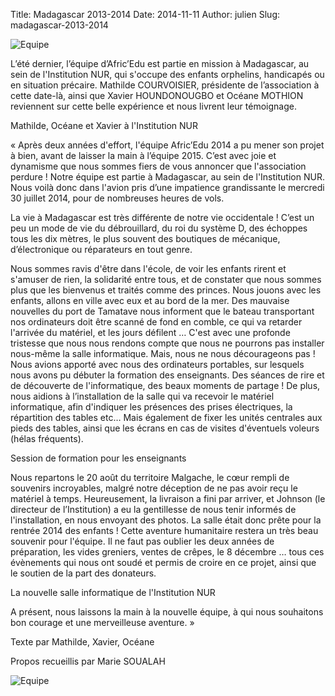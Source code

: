 Title: Madagascar 2013-2014
Date: 2014-11-11
Author: julien
Slug: madagascar-2013-2014

![Equipe]({filename}/images/madagascar1.jpg)

L’été dernier, l’équipe d’Afric’Edu est partie en mission à Madagascar, au sein de l'Institution NUR, qui s'occupe des enfants orphelins, handicapés ou en situation précaire. Mathilde COURVOISIER, présidente de l’association à cette date-là, ainsi que Xavier HOUNDONOUGBO et Océane MOTHION reviennent sur cette belle expérience et nous livrent leur témoignage.

Mathilde, Océane et Xavier à l'Institution NUR

« Après deux années d'effort, l'équipe Afric’Edu 2014 a pu mener son projet à bien, avant de laisser la main à l’équipe 2015. C’est avec joie et dynamisme que nous sommes fiers de vous annoncer que l'association perdure ! Notre équipe est partie à Madagascar, au sein de l'Institution NUR. Nous voilà donc dans l'avion pris d’une impatience grandissante le mercredi 30 juillet 2014, pour de nombreuses heures de vols.

La vie à Madagascar est très différente de notre vie occidentale ! C’est un peu un mode de vie du débrouillard, du roi du système D, des échoppes tous les dix mètres, le plus souvent des boutiques de mécanique, d’électronique ou réparateurs en tout genre.

Nous sommes ravis d'être dans l'école, de voir les enfants rirent et s'amuser de rien, la solidarité entre tous, et de constater que nous sommes plus que les bienvenus et traités comme des princes. Nous jouons avec les enfants, allons en ville avec eux et au bord de la mer. Des mauvaise nouvelles du port de Tamatave nous informent que le bateau transportant nos ordinateurs doit être scanné de fond en comble, ce qui va retarder l'arrivée du matériel, et les jours défilent … C'est avec une profonde tristesse que nous nous rendons compte que nous ne pourrons pas installer nous-même la salle informatique. Mais, nous ne nous décourageons pas ! Nous avions apporté avec nous des ordinateurs portables, sur lesquels nous avons pu débuter la  formation des enseignants. Des séances de rire et de découverte de l'informatique, des beaux moments de partage ! De plus, nous aidions à l’installation de la salle qui va recevoir le matériel informatique, afin d'indiquer les présences des prises électriques, la répartition des tables etc… Mais également de fixer les unités centrales aux pieds des tables, ainsi que les écrans en cas de visites d'éventuels voleurs (hélas fréquents).

Session de formation pour les enseignants

Nous repartons le 20 août du territoire Malgache, le cœur rempli de souvenirs incroyables, malgré notre déception de ne pas avoir reçu le matériel à temps. Heureusement, la livraison a fini par arriver, et Johnson (le directeur de l’Institution) a eu la gentillesse de nous tenir informés de l'installation, en nous envoyant des photos. La salle était donc prête pour la rentrée 2014 des enfants ! Cette aventure humanitaire restera un très beau souvenir pour l'équipe. Il ne faut pas oublier les deux années de préparation, les vides greniers, ventes de crêpes, le 8 décembre … tous ces évènements qui nous ont soudé et permis de croire en ce projet, ainsi que le soutien de la part des donateurs.

 La nouvelle salle informatique de l'Institution NUR

A présent, nous laissons la main à la nouvelle équipe, à qui nous souhaitons bon courage et une merveilleuse aventure. »

Texte par Mathilde, Xavier, Océane

Propos recueillis par Marie SOUALAH

![Equipe]({filename}/images/madagascar2.jpg)